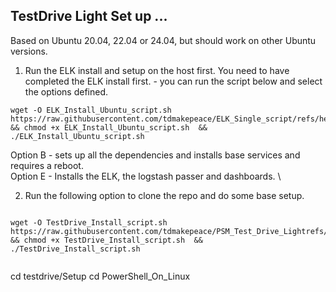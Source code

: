 ## TestDrive Light Set up ...


Based on Ubuntu 20.04, 22.04 or 24.04, but should work on other Ubuntu versions. 

1. Run the ELK install and setup on the host first.
You need to have completed the ELK install first. - you can run the script below and select the options defined.

```
wget -O ELK_Install_Ubuntu_script.sh  https://raw.githubusercontent.com/tdmakepeace/ELK_Single_script/refs/heads/main/ELK_Install_Ubuntu_script.sh && chmod +x ELK_Install_Ubuntu_script.sh  &&  ./ELK_Install_Ubuntu_script.sh

```

Option B - sets up all the dependencies and installs base services and requires a reboot. \
Option E - Installs the ELK, the logstash passer and dashboards. \


2. Run the following option to clone the repo and do some base setup.
```

wget -O TestDrive_Install_script.sh  https://raw.githubusercontent.com/tdmakepeace/PSM_Test_Drive_Lightrefs/heads/main/TestDrive_Install_script.sh && chmod +x TestDrive_Install_script.sh  &&  ./TestDrive_Install_script.sh


```




cd testdrive/Setup
cd PowerShell_On_Linux



```

